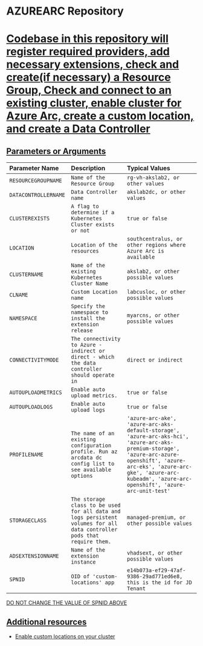 # AZUREARC Repository


# <u>Codebase in this repository will register required providers, add necessary extensions, check and create(if necessary) a Resource Group, Check and connect to an existing cluster, enable cluster for Azure Arc, create a custom location, and create a Data Controller </u>




## <u>Parameters or Arguments</u>

|Parameter Name|Description|Typical Values|
|:--|:--|:--|
|`RESOURCEGROUPNAME`|`Name of the Resource Group`|`rg-vh-akslab2, or other values`|
|`DATACONTROLLERNAME`|`Data Controller name`|`akslab2dc, or other values`|
|`CLUSTEREXISTS`|`A flag to determine if a Kubernetes Cluster exists or not`|`true or false`|
|`LOCATION`|`Location of the resources`|`southcentralus, or other regions where Azure Arc is available`|
|`CLUSTERNAME`|`Name of the existing Kubernetes Cluster Name`|`akslab2, or other possible values`|
|`CLNAME`|`Custom Location name`|`labcusloc, or other possible values`|
|`NAMESPACE`|`Specify the namespace to install the extension release`|`myarcns, or other possible values`|
|`CONNECTIVITYMODE`|`The connectivity to Azure - indirect or direct - which the data controller should operate in`|`direct or indirect`|
|`AUTOUPLOADMETRICS`|`Enable auto upload metrics.`|`true or false`|
|`AUTOUPLOADLOGS`|`Enable auto upload logs`|`true or false`|
|`PROFILENAME`|`The name of an existing configuration profile. Run az arcdata dc config list to see available options`|`'azure-arc-ake', 'azure-arc-aks-default-storage', 'azure-arc-aks-hci', 'azure-arc-aks-premium-storage', 'azure-arc-azure-openshift', 'azure-arc-eks', 'azure-arc-gke', 'azure-arc-kubeadm', 'azure-arc-openshift', 'azure-arc-unit-test'`|
|`STORAGECLASS`|`The storage class to be used for all data and logs persistent volumes for all data controller pods that require them.`|`managed-premium, or other possible values`|
|`ADSEXTENSIONNAME`|`Name of the extension instance`|`vhadsext, or other possible values`|
|`SPNID`|`OID of 'custom-locations' app`|`e14b073a-ef29-47af-9386-29ad771ed6e8, this is the id for JD Tenant`|

<u>DO NOT CHANGE THE VALUE OF SPNID ABOVE</u>


## <u>Additional resources</u>

- [Enable custom locations on your cluster](https://learn.microsoft.com/en-us/azure/azure-arc/kubernetes/custom-locations#enable-custom-locations-on-your-cluster)
